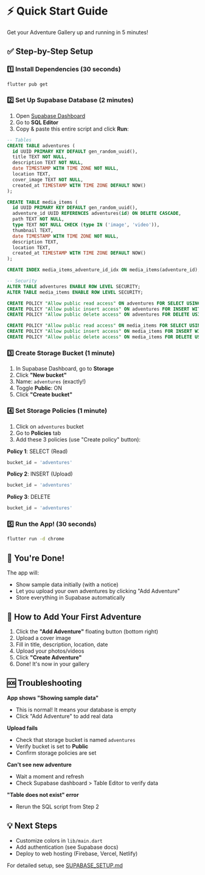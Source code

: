 # ⚡ Quick Start Guide

Get your Adventure Gallery up and running in 5 minutes!

## ✅ Step-by-Step Setup

### 1️⃣ Install Dependencies (30 seconds)
```bash
flutter pub get
```

### 2️⃣ Set Up Supabase Database (2 minutes)

1. Open [Supabase Dashboard](https://supabase.com/dashboard)
2. Go to **SQL Editor**
3. Copy & paste this entire script and click **Run**:

```sql
-- Tables
CREATE TABLE adventures (
  id UUID PRIMARY KEY DEFAULT gen_random_uuid(),
  title TEXT NOT NULL,
  description TEXT NOT NULL,
  date TIMESTAMP WITH TIME ZONE NOT NULL,
  location TEXT,
  cover_image TEXT NOT NULL,
  created_at TIMESTAMP WITH TIME ZONE DEFAULT NOW()
);

CREATE TABLE media_items (
  id UUID PRIMARY KEY DEFAULT gen_random_uuid(),
  adventure_id UUID REFERENCES adventures(id) ON DELETE CASCADE,
  path TEXT NOT NULL,
  type TEXT NOT NULL CHECK (type IN ('image', 'video')),
  thumbnail TEXT,
  date TIMESTAMP WITH TIME ZONE NOT NULL,
  description TEXT,
  location TEXT,
  created_at TIMESTAMP WITH TIME ZONE DEFAULT NOW()
);

CREATE INDEX media_items_adventure_id_idx ON media_items(adventure_id);

-- Security
ALTER TABLE adventures ENABLE ROW LEVEL SECURITY;
ALTER TABLE media_items ENABLE ROW LEVEL SECURITY;

CREATE POLICY "Allow public read access" ON adventures FOR SELECT USING (true);
CREATE POLICY "Allow public insert access" ON adventures FOR INSERT WITH CHECK (true);
CREATE POLICY "Allow public delete access" ON adventures FOR DELETE USING (true);

CREATE POLICY "Allow public read access" ON media_items FOR SELECT USING (true);
CREATE POLICY "Allow public insert access" ON media_items FOR INSERT WITH CHECK (true);
CREATE POLICY "Allow public delete access" ON media_items FOR DELETE USING (true);
```

### 3️⃣ Create Storage Bucket (1 minute)

1. In Supabase Dashboard, go to **Storage**
2. Click **"New bucket"**
3. Name: `adventures` (exactly!)
4. Toggle **Public**: ON
5. Click **"Create bucket"**

### 4️⃣ Set Storage Policies (1 minute)

1. Click on `adventures` bucket
2. Go to **Policies** tab
3. Add these 3 policies (use "Create policy" button):

**Policy 1**: SELECT (Read)
```sql
bucket_id = 'adventures'
```

**Policy 2**: INSERT (Upload)
```sql
bucket_id = 'adventures'
```

**Policy 3**: DELETE
```sql
bucket_id = 'adventures'
```

### 5️⃣ Run the App! (30 seconds)
```bash
flutter run -d chrome
```

## 🎉 You're Done!

The app will:
- Show sample data initially (with a notice)
- Let you upload your own adventures by clicking "Add Adventure"
- Store everything in Supabase automatically

## 📱 How to Add Your First Adventure

1. Click the **"Add Adventure"** floating button (bottom right)
2. Upload a cover image
3. Fill in title, description, location, date
4. Upload your photos/videos
5. Click **"Create Adventure"**
6. Done! It's now in your gallery

## 🆘 Troubleshooting

**App shows "Showing sample data"**
- This is normal! It means your database is empty
- Click "Add Adventure" to add real data

**Upload fails**
- Check that storage bucket is named `adventures`
- Verify bucket is set to **Public**
- Confirm storage policies are set

**Can't see new adventure**
- Wait a moment and refresh
- Check Supabase dashboard > Table Editor to verify data

**"Table does not exist" error**
- Rerun the SQL script from Step 2

## 💡 Next Steps

- Customize colors in `lib/main.dart`
- Add authentication (see Supabase docs)
- Deploy to web hosting (Firebase, Vercel, Netlify)

For detailed setup, see [SUPABASE_SETUP.md](SUPABASE_SETUP.md)
